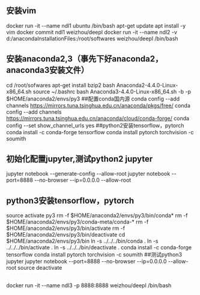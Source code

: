 ## 安装vim
docker run -it --name ndl1 ubuntu /bin/bash
apt-get update
apt install -y vim
docker commit ndl1 weizhou/deepl
docker run -it --name ndl2 -v d:/anacondaInstallationFiles:/root/softwares weizhou/deepl /bin/bash
## 安装anaconda2,3（事先下好anaconda2，anaconda3安装文件）
cd /root/sofwares
apt-get install bzip2
bash Anaconda2-4.4.0-Linux-x86_64.sh
source ~/.bashrc
bash Anaconda3-4.4.0-Linux-x86_64.sh -b -p $HOME/anaconda2/envs/py3
##配置conda国内源
conda config --add channels https://mirrors.tuna.tsinghua.edu.cn/anaconda/pkgs/free/
conda config --add channels https://mirrors.tuna.tsinghua.edu.cn/anaconda/cloud/conda-forge/
conda config --set show_channel_urls yes
##python2安装tensorflow，pytorch
conda install -c conda-forge tensorflow
conda install pytorch torchvision -c soumith
## 初始化配置jupyter,测试python2 jupyter
jupyter notebook --generate-config --allow-root
jupyter notebook --port=8888 --no-browser --ip=0.0.0.0 --allow-root
## python3安装tensorflow，pytorch
source activate py3
 rm -f $HOME/anaconda2/envs/py3/bin/conda*
 rm -f $HOME/anaconda2/envs/py3/conda-meta/conda-*
 rm -f $HOME/anaconda2/envs/py3/bin/activate
 rm -f $HOME/anaconda2/envs/py3/bin/deactivate
 cd $HOME/anaconda2/envs/py3/bin
 ln -s ../../../bin/conda .
 ln -s ../../../bin/activate .
 ln -s ../../../bin/deactivate .
conda install -c conda-forge tensorflow
conda install pytorch torchvision -c soumith
##测试python3 jupyter
jupyter notebook --port=8888 --no-browser --ip=0.0.0.0 --allow-root
source deactivate
##


docker run -it --name ndl3 -p 8888:8888 weizhou/deepl /bin/bash